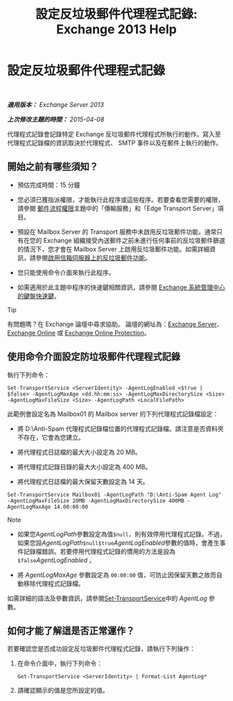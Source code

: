 ﻿---
title: '設定反垃圾郵件代理程式記錄: Exchange 2013 Help'
TOCTitle: 設定反垃圾郵件代理程式記錄
ms:assetid: df157ca3-ad8e-4302-acbc-5fbb8570c21d
ms:mtpsurl: https://technet.microsoft.com/zh-tw/library/Bb691337(v=EXCHG.150)
ms:contentKeyID: 50474402
ms.date: 05/21/2018
mtps_version: v=EXCHG.150
ms.translationtype: MT
---

# 設定反垃圾郵件代理程式記錄

 

_**適用版本：** Exchange Server 2013_

_**上次修改主題的時間：** 2015-04-08_

代理程式記錄會記錄特定 Exchange 反垃圾郵件代理程式所執行的動作。寫入至代理程式記錄檔的資訊取決於代理程式、 SMTP 事件以及在郵件上執行的動作。

## 開始之前有哪些須知？

  - 預估完成時間：15 分鐘

  - 您必須已獲指派權限，才能執行此程序或這些程序。若要查看您需要的權限，請參閱 [郵件流程權限](mail-flow-permissions-exchange-2013-help.md)主題中的「傳輸服務」和「Edge Transport Server」項目。

  - 預設在 Mailbox Server 的 Transport 服務中未啟用反垃圾郵件功能。通常只有在您的 Exchange 組織接受內送郵件之前未進行任何事前的反垃圾郵件篩選的情況下，您才會在 Mailbox Server 上啟用反垃圾郵件功能。如需詳細資訊，請參閱[啟用信箱伺服器上的反垃圾郵件功能](enable-anti-spam-functionality-on-mailbox-servers-exchange-2013-help.md)。

  - 您只能使用命令介面來執行此程序。

  - 如需適用於此主題中程序的快速鍵相關資訊，請參閱 [Exchange 系統管理中心的鍵盤快速鍵](keyboard-shortcuts-in-the-exchange-admin-center-exchange-online-protection-help.md)。


> [!TIP]  
> 有問題嗎？在 Exchange 論壇中尋求協助。 論壇的網址為：<a href="https://go.microsoft.com/fwlink/p/?linkid=60612">Exchange Server</a>、 <a href="https://go.microsoft.com/fwlink/p/?linkid=267542">Exchange Online</a> 或 <a href="https://go.microsoft.com/fwlink/p/?linkid=285351">Exchange Online Protection</a>。




## 使用命令介面設定防垃圾郵件代理程式記錄

執行下列命令：

    Set-TransportService <ServerIdentity> -AgentLogEnabled <$true | $false> -AgentLogMaxAge <dd.hh:mm:ss> -AgentLogMaxDirectorySize <Size> -AgentLogMaxFileSize <Size> -AgentLogPath <LocalFilePath>

此範例會設定名為 Mailbox01 的 Mailbox server 的下列代理程式記錄檔設定：

  -  將 D:\\Anti-Spam 代理程式記錄檔位置的代理程式記錄檔。請注意是否資料夾不存在，它會為您建立。

  -  將代理程式日誌檔的最大大小設定為 20 MB。

  -  將代理程式記錄目錄的最大大小設定為 400 MB。

  -  將代理程式日誌檔的最大保留天數設定為 14 天。

<!-- end list -->

    Set-TransportService Mailbox01 -AgentLogPath "D:\Anti-Spam Agent Log" -AgentLogMaxFileSize 20MB -AgentLogMaxDirectorySize 400MB -AgentLogMaxAge 14.00:00:00

> [!NOTE]  
> <ul>
> <li><p>如果您<em>AgentLogPath</em>參數設定為值<code>$null</code>，則有效停用代理程式記錄。不過，如果您設<em>AgentLogPath</em><code>$null</code><code>$true</code><em>AgentLogEnabled</em>參數的值時，會產生事件記錄檔錯誤。若要停用代理程式記錄的慣用的方法是設為<code>$false</code><em>AgentLogEnabled</em> 。</p></li>
> <li><p>將 <em>AgentLogMaxAge</em> 參數設定為 <code>00:00:00</code> 值，可防止因保留天數之故而自動移除代理程式記錄檔。</p></li>
> </ul>


如需詳細的語法及參數資訊，請參閱[Set-TransportService](https://technet.microsoft.com/zh-tw/library/jj215682\(v=exchg.150\))中的 *AgentLog* 參數。

## 如何才能了解這是否正常運作？

若要確認您是否成功設定反垃圾郵件代理程式記錄，請執行下列操作：

1.  在命令介面中，執行下列命令：
    
        Get-TransportService <ServerIdentity> | Format-List AgentLog*

2.  請確認顯示的值是您所設定的值。

